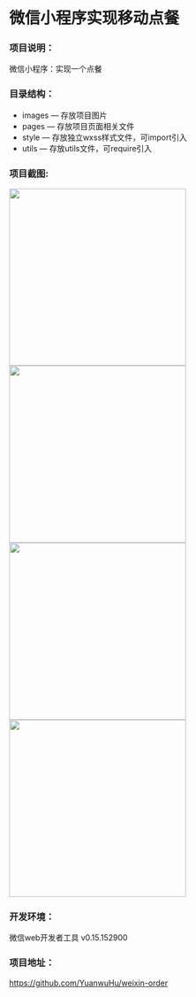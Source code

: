 # 微信小程序实现移动点餐

### 项目说明：
微信小程序：实现一个点餐 

### 目录结构：
- images — 存放项目图片
- pages — 存放项目页面相关文件
- style — 存放独立wxss样式文件，可import引入
- utils — 存放utils文件，可require引入

### 项目截图:

<img src="https://github.com/YuanwuHu/weixin-order/blob/master/image/1.jpg" width="320px" style="display:inline;">
    
<img src="https://github.com/YuanwuHu/weixin-order/blob/master/image/4.jpg" width="320px" style="display:inline;">

<img src="https://github.com/YuanwuHu/weixin-order/blob/master/image/2.jpg" width="320px" style="display:inline;">

<img src="https://github.com/YuanwuHu/weixin-order/blob/master/image/3.jpg" width="320px" style="display:inline;">

### 开发环境：
微信web开发者工具 v0.15.152900

### 项目地址：
https://github.com/YuanwuHu/weixin-order
